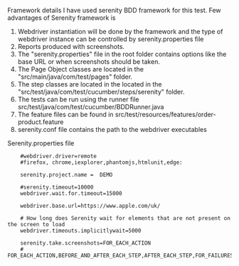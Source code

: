 Framework details
I have used serenity BDD framework for this test. Few advantages of Serenity framework is
1. Webdriver instantiation will be done by the framework and the type of webdriver instance can be controlled by serenity.properties file
2. Reports produced with screenshots.
3. The "serenity.properties" file in the root folder contains options like the base URL or when screenshots should be taken.
4. The Page Object classes are located in the "src/main/java/com/test/pages" folder.
5. The step classes are located in the located in the "src/test/java/com/test/cucumber/steps/serenity" folder.
6. The tests can be run using the runner file src/test/java/com/test/cucumber/BDDRunner.java
7. The feature files can be found in src/test/resources/features/order-product.feature
8. serenity.conf file contains the path to the webdriver executables


Serenity.properties file
```webdriver.driver=chrome
    #webdriver.driver=remote
    #firefox, chrome,iexplorer,phantomjs,htmlunit,edge:
    
    serenity.project.name =  DEMO
    
    #serenity.timeout=10000
    webdriver.wait.for.timeout=15000
    
    webdriver.base.url=https://www.apple.com/uk/
    
    # How long does Serenity wait for elements that are not present on the screen to load
    webdriver.timeouts.implicitlywait=5000
    
    serenity.take.screenshots=FOR_EACH_ACTION
    # FOR_EACH_ACTION,BEFORE_AND_AFTER_EACH_STEP,AFTER_EACH_STEP,FOR_FAILURES,DISABLED



